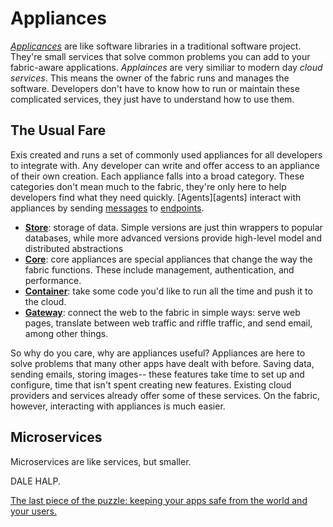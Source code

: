 # Appliances

[*Applicances*][appliances] are like software libraries in a traditional software project. They're small services that solve common problems you can add to your fabric-aware applications. *Applainces* are very similiar to modern day *cloud services*. This means the owner of the fabric runs and manages the software. Developers don't have to know how to run or maintain these complicated services, they just have to understand how to use them.

## The Usual Fare

Exis created and runs a set of commonly used appliances for all developers to integrate with. Any developer can write and offer access to an appliance of their own creation. Each appliance falls into a broad category. These categories don't mean much to the fabric, they're only here to help developers find what they need quickly. [Agents][agents] interact with appliances by sending [messages][message] to [endpoints][endpoint].

* [**Store**][store]: storage of data. Simple versions are just thin wrappers to popular databases, while more advanced versions provide high-level model and distributed abstractions
* [**Core**][core]: core appliances are special appliances that change the way the fabric functions. These include management, authentication, and performance. 
* [**Container**][container]: take some code you'd like to run all the time and push it to the cloud. 
* [**Gateway**][gateway]: connect the web to the fabric in simple ways: serve web pages, translate between web traffic and riffle traffic, and send email, among other things. 

So why do you care, why are appliances useful? Appliances are here to solve problems that many other apps have dealt with before. Saving data, sending emails, storing images-- these features take time to set up and configure, time that isn't spent creating new features. Existing cloud providers and services already offer some of these services. On the fabric, however, interacting with appliances is much easier. 

## Microservices

Microservices are like services, but smaller. 

DALE HALP.

[The last piece of the puzzle: keeping your apps safe from the world and your users.](/pages/tour/Security.md)

<!-- Reference for TOC -->

[message]:/pages/riffle/Message.md
[agent]:/pages/riffle/Agent.md
[node]:/pages/fabric/Node.md
[fabric]:/pages/fabric/Fabric.md
[domain]:/pages/riffle/Domain.md
[action]:/pages/riffle/Agent.md
[endpoint]:/pages/riffle/Endpoint.md

[appliances]:/pages/appliances/Appliances.md
[store]:/pages/appliances/Store-Appliances.md
[core]:/pages/appliances/Core-Appliances.md
[container]:/pages/appliances/Container-Appliances.md
[gateway]:/pages/appliances/Gateway-Appliances.md


